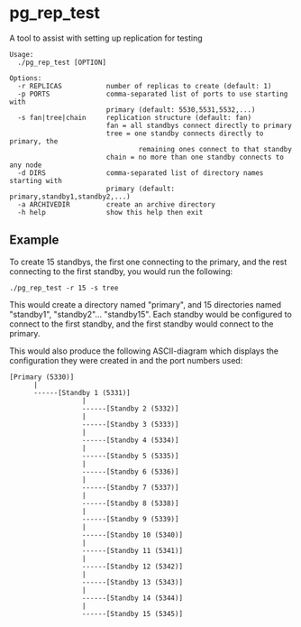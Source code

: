 pg_rep_test
===========

A tool to assist with setting up replication for testing

	Usage:
	  ./pg_rep_test [OPTION]
	
	Options:
	  -r REPLICAS           number of replicas to create (default: 1)
	  -p PORTS              comma-separated list of ports to use starting with
	                        primary (default: 5530,5531,5532,...)
	  -s fan|tree|chain     replication structure (default: fan)
	                        fan = all standbys connect directly to primary
	                        tree = one standby connects directly to primary, the
	                                remaining ones connect to that standby
	                        chain = no more than one standby connects to any node
	  -d DIRS               comma-separated list of directory names starting with
	                        primary (default: primary,standby1,standby2,...)
	  -a ARCHIVEDIR         create an archive directory
	  -h help               show this help then exit

## Example

To create 15 standbys, the first one connecting to the primary, and the rest connecting
to the first standby, you would run the following:

`./pg_rep_test -r 15 -s tree`

This would create a directory named "primary", and 15 directories named
"standby1", "standby2"... "standby15".  Each standby would be configured
to connect to the first standby, and the first standby would connect
to the primary.

This would also produce the following ASCII-diagram which displays the
configuration they were created in and the port numbers used:

	[Primary (5330)]
	      |
	      ------[Standby 1 (5331)]
	                  |
	                  ------[Standby 2 (5332)]
	                  |
	                  ------[Standby 3 (5333)]
	                  |
	                  ------[Standby 4 (5334)]
	                  |
	                  ------[Standby 5 (5335)]
	                  |
	                  ------[Standby 6 (5336)]
	                  |
	                  ------[Standby 7 (5337)]
	                  |
	                  ------[Standby 8 (5338)]
	                  |
	                  ------[Standby 9 (5339)]
	                  |
	                  ------[Standby 10 (5340)]
	                  |
	                  ------[Standby 11 (5341)]
	                  |
	                  ------[Standby 12 (5342)]
	                  |
	                  ------[Standby 13 (5343)]
	                  |
	                  ------[Standby 14 (5344)]
	                  |
	                  ------[Standby 15 (5345)]
	

